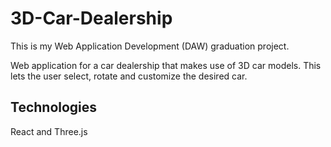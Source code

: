 # 3D-Car-Dealership
This is my Web Application Development (DAW) graduation project.

Web application for a car dealership that makes use of 3D car models.
This lets the user select, rotate and customize the desired car.

## Technologies
React and Three.js
